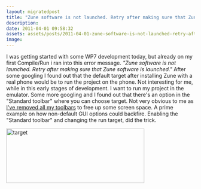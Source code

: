 ```yaml
---
layout: migratedpost
title: "Zune software is not launched. Retry after making sure that Zune software is launched"
description:
date: 2011-04-01 09:58:32
assets: assets/posts/2011-04-01-zune-software-is-not-launched-retry-after-making-sure-that-zune-software-is-launched
image: 
---
```


<p>I was getting started with some WP7 development today, but already on my first Compile/Run i ran into this error message.<em> "Zune software is not launched. Retry after making sure that Zune software is launched."</em> After some googling I found out that the default target after installing Zune with a real phone would be to run the project on the phone. Not interesting for me, while in this early stages of development. I want to run my project in the emulator.  Some more googling and I found out that there's an option in the "Standard toolbar" where you can choose target. Not very obvious to me as <a href="http://mint.litemedia.se/2011/03/23/56-useless-buttons-in-your-ide/">I've removed all my toolbars</a> to free up some screen space. A prime example on how non-default GUI options could backfire.  Enabling the "Standard toolbar" and changing the run target, did the trick.</p>
<p><img class="alignnone size-full wp-image-1121" title="target" src="http://litemedia.info/media/Default/Mint/target.png" width="369" height="146" /></p>
